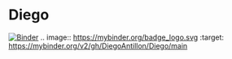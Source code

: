 # Diego
[![Binder](https://mybinder.org/badge_logo.svg)](https://mybinder.org/v2/gh/DiegoAntillon/Diego/main)
.. image:: https://mybinder.org/badge_logo.svg
 :target: https://mybinder.org/v2/gh/DiegoAntillon/Diego/main
